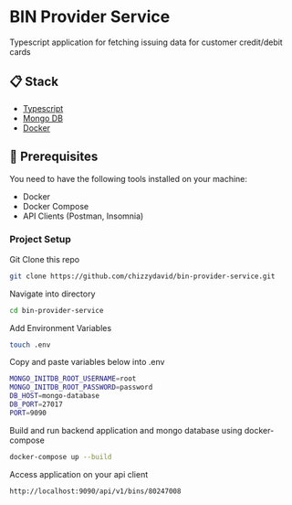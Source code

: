 
#  BIN Provider Service

Typescript application for fetching issuing data for customer credit/debit cards

##  📋  Stack

* [Typescript](https://www.typescriptlang.org//)
* [Mongo DB](https://www.mongodb.com/)
* [Docker](https://www.docker.com/)

## 🔧 Prerequisites

You need to have the following tools installed on your machine:

* Docker
* Docker Compose
* API Clients (Postman, Insomnia)


### Project Setup

Git Clone this repo
```bash
git clone https://github.com/chizzydavid/bin-provider-service.git
```

Navigate into directory
```bash
cd bin-provider-service
```

Add Environment Variables
```bash
touch .env
```
Copy and paste variables below into .env
```bash
MONGO_INITDB_ROOT_USERNAME=root
MONGO_INITDB_ROOT_PASSWORD=password
DB_HOST=mongo-database
DB_PORT=27017
PORT=9090
```

Build and run backend application and mongo database using docker-compose
```bash
docker-compose up --build
```

Access application on your api client 
```bash
http://localhost:9090/api/v1/bins/80247008
```



